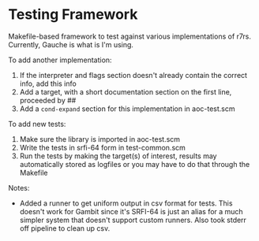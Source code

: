 # Testing Framework
Makefile-based framework to test against various implementations of r7rs. Currently, Gauche is what is I'm using.


To add another implementation:
1. If the interpreter and flags section doesn't already contain the correct info, add this info
2. Add a target, with a short documentation section on the first line, proceeded by ##
3. Add a `cond-expand` section for this implementation in aoc-test.scm


To add new tests:
1. Make sure the library is imported in aoc-test.scm
2. Write the tests in srfi-64 form in test-common.scm
3. Run the tests by making the target(s) of interest, results may automatically stored as logfiles or you may have to do that through the Makefile


Notes: 
- Added a runner to get uniform output in csv format for tests. This doesn't work for Gambit since it's SRFI-64 is just an alias for a much simpler system that doesn't support custom runners. Also took stderr off pipeline to clean up csv.

